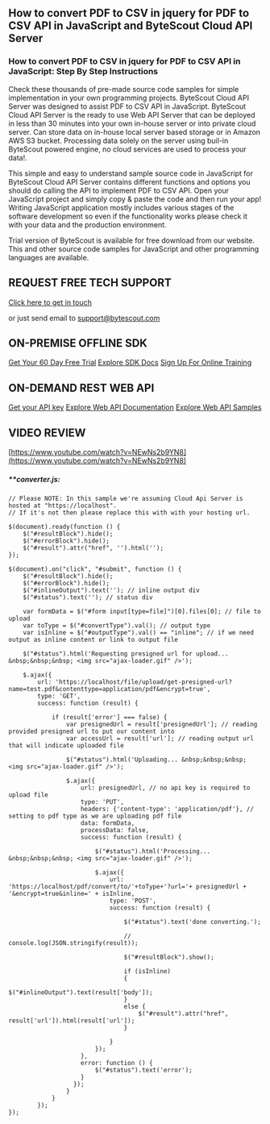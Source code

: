 ## How to convert PDF to CSV in jquery for PDF to CSV API in JavaScript and ByteScout Cloud API Server

### How to convert PDF to CSV in jquery for PDF to CSV API in JavaScript: Step By Step Instructions

Check these thousands of pre-made source code samples for simple implementation in your own programming projects. ByteScout Cloud API Server was designed to assist PDF to CSV API in JavaScript. ByteScout Cloud API Server is the ready to use Web API Server that can be deployed in less than 30 minutes into your own in-house server or into private cloud server. Can store data on in-house local server based storage or in Amazon AWS S3 bucket. Processing data solely on the server using buil-in ByteScout powered engine, no cloud services are used to process your data!.

This simple and easy to understand sample source code in JavaScript for ByteScout Cloud API Server contains different functions and options you should do calling the API to implement PDF to CSV API. Open your JavaScript project and simply copy & paste the code and then run your app! Writing JavaScript application mostly includes various stages of the software development so even if the functionality works please check it with your data and the production environment.

Trial version of ByteScout is available for free download from our website. This and other source code samples for JavaScript and other programming languages are available.

## REQUEST FREE TECH SUPPORT

[Click here to get in touch](https://bytescout.zendesk.com/hc/en-us/requests/new?subject=ByteScout%20Cloud%20API%20Server%20Question)

or just send email to [support@bytescout.com](mailto:support@bytescout.com?subject=ByteScout%20Cloud%20API%20Server%20Question) 

## ON-PREMISE OFFLINE SDK 

[Get Your 60 Day Free Trial](https://bytescout.com/download/web-installer?utm_source=github-readme)
[Explore SDK Docs](https://bytescout.com/documentation/index.html?utm_source=github-readme)
[Sign Up For Online Training](https://academy.bytescout.com/)


## ON-DEMAND REST WEB API

[Get your API key](https://pdf.co/documentation/api?utm_source=github-readme)
[Explore Web API Documentation](https://pdf.co/documentation/api?utm_source=github-readme)
[Explore Web API Samples](https://github.com/bytescout/ByteScout-SDK-SourceCode/tree/master/PDF.co%20Web%20API)

## VIDEO REVIEW

[https://www.youtube.com/watch?v=NEwNs2b9YN8](https://www.youtube.com/watch?v=NEwNs2b9YN8)




<!-- code block begin -->

##### ****converter.js:**
    
```
// Please NOTE: In this sample we're assuming Cloud Api Server is hosted at "https://localhost". 
// If it's not then please replace this with with your hosting url.

$(document).ready(function () {
    $("#resultBlock").hide();
    $("#errorBlock").hide();
    $("#result").attr("href", '').html('');
});
 
$(document).on("click", "#submit", function () {
    $("#resultBlock").hide();
    $("#errorBlock").hide();
    $("#inlineOutput").text(''); // inline output div
    $("#status").text(''); // status div
 
    var formData = $("#form input[type=file]")[0].files[0]; // file to upload
    var toType = $("#convertType").val(); // output type
    var isInline = $("#outputType").val() == "inline"; // if we need output as inline content or link to output file

    $("#status").html('Requesting presigned url for upload... &nbsp;&nbsp;&nbsp; <img src="ajax-loader.gif" />');

    $.ajax({
        url: 'https://localhost/file/upload/get-presigned-url?name=test.pdf&contenttype=application/pdf&encrypt=true',
        type: 'GET',
        success: function (result) {    

            if (result['error'] === false) {
                var presignedUrl = result['presignedUrl']; // reading provided presigned url to put our content into
                var accessUrl = result['url']; // reading output url that will indicate uploaded file

                $("#status").html('Uploading... &nbsp;&nbsp;&nbsp; <img src="ajax-loader.gif" />');

                $.ajax({
                    url: presignedUrl, // no api key is required to upload file
                    type: 'PUT',
                    headers: {'content-type': 'application/pdf'}, // setting to pdf type as we are uploading pdf file
                    data: formData,
                    processData: false,
                    success: function (result) {                               
                        
                        $("#status").html('Processing... &nbsp;&nbsp;&nbsp; <img src="ajax-loader.gif" />');

                        $.ajax({
                            url: 'https://localhost/pdf/convert/to/'+toType+'?url='+ presignedUrl + '&encrypt=true&inline=' + isInline,
                            type: 'POST',
                            success: function (result) { 

                                $("#status").text('done converting.');

                                // console.log(JSON.stringify(result));
                                
                                $("#resultBlock").show();

                                if (isInline)
                                {                                    
                                    $("#inlineOutput").text(result['body']);
                                }
                                else {
                                    $("#result").attr("href", result['url']).html(result['url']);
                                }
                                
                            }
                        });
                    },
                    error: function () {
                        $("#status").text('error');
                    }
                  });                
                }
            }
        });
});
 

```

<!-- code block end -->